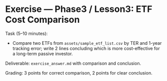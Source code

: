 # Exercise — Phase3 / Lesson3: ETF Cost Comparison

Task (5–10 minutes):
- Compare two ETFs from `assets/sample_etf_list.csv` by TER and 1-year tracking error; write 2 lines concluding which is more cost-effective for a long-term passive investor.

Deliverable: `exercise_answer.md` with comparison and conclusion.

Grading: 3 points for correct comparison, 2 points for clear conclusion.

